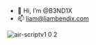 - 👋 Hi, I’m @B3ND1X
- 📫 liam@liambendix.com

![air-scriptv1 0 2](https://raw.githubusercontent.com/B3ND1X/air-script-img/main/FE72CB6C-5682-4500-8D1D-24E792D94DE9.jpeg)
